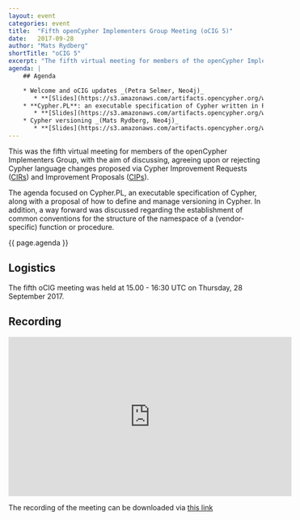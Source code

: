 ```yaml
---
layout: event
categories: event
title:  "Fifth openCypher Implementers Group Meeting (oCIG 5)"
date:   2017-09-28
author: "Mats Rydberg"
shortTitle: "oCIG 5"
excerpt: "The fifth virtual meeting for members of the openCypher Implementers Group."
agenda: |
    ## Agenda

    * Welcome and oCIG updates _(Petra Selmer, Neo4j)_
       * **[Slides](https://s3.amazonaws.com/artifacts.opencypher.org/website/ocig5/oCIG+5+-+Welcome.pdf)**
    * **Cypher.PL**: an executable specification of Cypher written in Prolog _(Jan Posiadała and Paweł Susicki, Cypher.PL)_
       * **[Slides](https://s3.amazonaws.com/artifacts.opencypher.org/website/ocig5/Cypher.PL_20Sept2017.pdf)**
    * Cypher versioning _(Mats Rydberg, Neo4j)_
       * **[Slides](https://s3.amazonaws.com/artifacts.opencypher.org/website/ocig5/openCypher+Versioning.pdf)**
---
```

This was the fifth virtual meeting for members of the openCypher Implementers Group, with the aim of discussing, agreeing upon or rejecting Cypher language changes proposed via Cypher Improvement Requests (<a href="https://github.com/opencypher/openCypher/issues?q=is%3Aopen+is%3Aissue+label%3ACIR" target="_blank">CIRs</a>) and Improvement Proposals (<a href="/website/cips/" target="_blank">CIPs</a>).

The agenda focused on Cypher.PL, an executable specification of Cypher, along with a proposal of how to define and manage versioning in Cypher.
In addition, a way forward was discussed regarding the establishment of common conventions for the structure of the namespace of a (vendor-specific) function or procedure.

{{ page.agenda }}

## Logistics

The fifth oCIG meeting was held at 15.00 - 16:30 UTC on Thursday, 28 September 2017.

## Recording

<iframe width="560" height="315" src="https://www.youtube.com/embed/kRPLkvb_gYk" frameborder="0" allowfullscreen></iframe>

The recording of the meeting can be downloaded via [this link](https://s3.amazonaws.com/artifacts.opencypher.org/website/ocig5/2017-09-28-oCIG5.mp4.zip)
